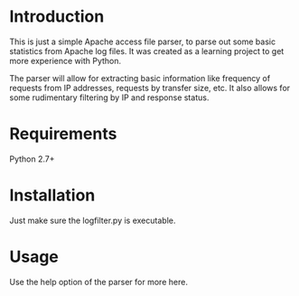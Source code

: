 Introduction
============
This is just a simple Apache access file parser, to parse
out some basic statistics from Apache log files. It was
created as a learning project to get more experience with
Python.

The parser will allow for extracting basic information like
frequency of requests from IP addresses, requests by transfer
size, etc. It also allows for some rudimentary filtering
by IP and response status.

Requirements
============
Python 2.7+

Installation
============
Just make sure the logfilter.py is executable.

Usage
=====
Use the help option of the parser for more here.
